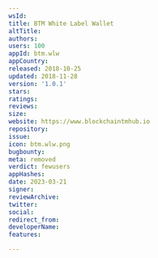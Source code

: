 ```yaml
---
wsId: 
title: BTM White Label Wallet
altTitle: 
authors: 
users: 100
appId: btm.wlw
appCountry: 
released: 2018-10-25
updated: 2018-11-28
version: '1.0.1'
stars: 
ratings: 
reviews: 
size: 
website: https://www.blockchaintmhub.io
repository: 
issue: 
icon: btm.wlw.png
bugbounty: 
meta: removed
verdict: fewusers
appHashes: 
date: 2023-03-21
signer: 
reviewArchive: 
twitter: 
social: 
redirect_from: 
developerName: 
features: 

---
```



